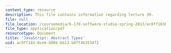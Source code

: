 ```yaml
---
content_type: resource
description: This file contains information regarding lecture 39.
file: null
file_location: /coursemedia/6-170-software-studio-spring-2013/ac8ff1830ce6b0886b13b8ff4b353d71_MIT6_170S13_39-java-adts.pdf
file_type: application/pdf
resourcetype: Document
title: 'JavaScript: Abstract Types'
uid: ac8ff183-0ce6-b088-6b13-b8ff4b353d71
---
```

